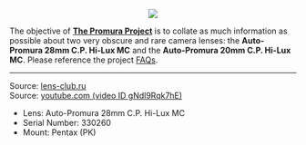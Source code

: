 <p align="center">
   <img src="https://user-images.githubusercontent.com/110672536/183131595-afeb1dec-1c84-436c-9a50-90468f9ec3ec.png">
</p>

<p>
   The objective of <b><a href="https://github.com/martbetz/The-Promura-Project/blob/main/README.md">The Promura Project</a></b> is to collate as much information as possible about two very obscure and rare camera lenses: the <b>Auto-Promura 28mm C.P. Hi-Lux MC</b> and the <b>Auto-Promura 20mm C.P. Hi-Lux MC</b>. Please reference the project <a href="https://github.com/martbetz/The-Promura-Project/blob/main/FAQs.md">FAQs</a>.

---

Source: [lens-club.ru](https://lens--club-ru.translate.goog/lenses/item/c_6743.html?_x_tr_sl=auto&_x_tr_tl=en&_x_tr_hl=en-US&_x_tr_pto=wapp)
<br>
Source: [youtube.com (video ID gNdl9Rqk7hE)](https://m.youtube.com/watch?v=gNdl9Rqk7hE)

- Lens: Auto-Promura 28mm C.P. Hi-Lux MC
- Serial Number: 330260
- Mount: Pentax (PK)
